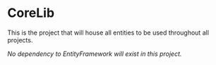 ﻿# CoreLib

This is the project that will house all entities to be used throughout all projects.  

*No dependency to EntityFramework will exist in this project.*